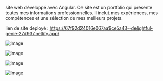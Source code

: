 site web développé avec Angular. Ce site est un portfolio qui présente toutes mes informations professionnelles. Il inclut mes expériences, mes compétences et une sélection de mes meilleurs projets.


lien de site deployé : https://67f92d24016e067aa9ce5a43--delightful-genie-27d937.netlify.app/


![Image](https://github.com/user-attachments/assets/fcbfbde7-c8c3-4e60-bf97-7ff38594190d)

![Image](https://github.com/user-attachments/assets/bd31b930-2282-4ac2-abdc-f0dc4fb22dab)

![Image](https://github.com/user-attachments/assets/183c7d98-6328-4d19-ae9a-9a1d9af394b1)

![Image](https://github.com/user-attachments/assets/ded1f1fc-1bcc-444e-af13-ceebe9fed850)

